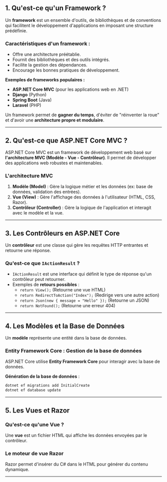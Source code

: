 ## 1. Qu'est-ce qu'un Framework ?
Un **framework** est un ensemble d'outils, de bibliothèques et de conventions qui facilitent le développement d'applications en imposant une structure prédéfinie.

### **Caractéristiques d'un framework :**
- Offre une architecture préétablie.
- Fournit des bibliothèques et des outils intégrés.
- Facilite la gestion des dépendances.
- Encourage les bonnes pratiques de développement.

**Exemples de frameworks populaires :**
- **ASP.NET Core MVC** (pour les applications web en .NET)
- **Django** (Python)
- **Spring Boot** (Java)
- **Laravel** (PHP)

Un framework permet de **gagner du temps**, d'éviter de "réinventer la roue" et d'avoir une **architecture propre et modulaire**.

---

## 2. Qu'est-ce que ASP.NET Core MVC ?
ASP.NET Core MVC est un framework de développement web basé sur **l'architecture MVC (Modèle - Vue - Contrôleur)**. Il permet de développer des applications web robustes et maintenables.

### **L'architecture MVC**
1. **Modèle (Model)** : Gère la logique métier et les données (ex: base de données, validation des entrées).
2. **Vue (View)** : Gère l'affichage des données à l'utilisateur (HTML, CSS, Razor).
3. **Contrôleur (Controller)** : Gère la logique de l'application et interagit avec le modèle et la vue.

---

## 3. Les Contrôleurs en ASP.NET Core
Un **contrôleur** est une classe qui gère les requêtes HTTP entrantes et retourne une réponse.

### **Qu'est-ce que `IActionResult` ?**
- `IActionResult` est une interface qui définit le type de réponse qu'un contrôleur peut retourner.
- Exemples de **retours possibles** :
  - `return View();` (Retourne une vue HTML)
  - `return RedirectToAction("Index");` (Redirige vers une autre action)
  - `return Json(new { message = "Hello" });` (Retourne un JSON)
  - `return NotFound();` (Retourne une erreur 404)

---

## 4. Les Modèles et la Base de Données
Un **modèle** représente une entité dans la base de données.

### **Entity Framework Core : Gestion de la base de données**
ASP.NET Core utilise **Entity Framework Core** pour interagir avec la base de données.

**Génération de la base de données** :
```sh
dotnet ef migrations add InitialCreate
dotnet ef database update
```

---

##  5. Les Vues et Razor
### **Qu'est-ce qu'une Vue ?**
Une **vue** est un fichier HTML qui affiche les données envoyées par le contrôleur.

### **Le moteur de vue Razor**
Razor permet d'insérer du C# dans le HTML pour générer du contenu dynamique.

---


